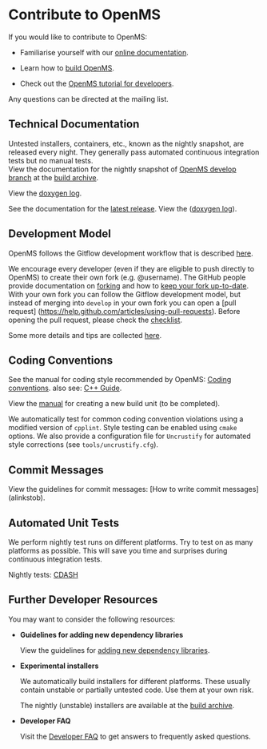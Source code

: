 Contribute to OpenMS
====================

If you would like to contribute to OpenMS:

* Familiarise yourself with our [online documentation](https://abibuilder.informatik.uni-tuebingen.de/archive/openms/Documentation/release/latest/html/index.html).

* Learn how to [build OpenMS](build-openms-from-source.md).

* Check out the [OpenMS tutorial for developers](https://abibuilder.informatik.uni-tuebingen.de/archive/openms/Documentation/release/latest/html/OpenMS_tutorial.html).

Any questions can be directed at the mailing list.

## Technical Documentation
Untested installers, containers, etc., known as the nightly snapshot, are released every night. They generally pass automated continuous integration tests but no manual tests.  
View the documentation for the nightly snapshot of [OpenMS develop branch](https://github.com/OpenMS/OpenMS/tree/develop) at the [build archive](https://abibuilder.informatik.uni-tuebingen.de/archive/openms/Documentation/nightly/html/index.html).

View the [doxygen log](https://abibuilder.informatik.uni-tuebingen.de/jenkins/job/openms_nightly_packaging/lastBuild/compiler=appleclang-7.3.0,os_label=elcapitan/artifact/build/doc/doxygen/doxygen-error.log).

See the documentation for the [latest release](https://abibuilder.informatik.uni-tuebingen.de/archive/openms/Documentation/release/latest/html/index.html).
View the ([doxygen log](https://abibuilder.informatik.uni-tuebingen.de/jenkins/job/openms_release_packaging/lastBuild/compiler=appleclang-7.3.0,os_label=elcapitan/artifact/build/doc/doxygen/doxygen-error.log)).

## Development Model

OpenMS follows the Gitflow development workflow that is described [here](http://nvie.com/posts/a-successful-git-branching-model/).

We encourage every developer (even if they are eligible to push directly to OpenMS) to create their own fork (e.g. @username). The GitHub people provide documentation on [forking](https://help.github.com/articles/fork-a-repo) and how to [keep your fork up-to-date](https://help.github.com/articles/syncing-a-fork). With your own fork you can follow the Gitflow development model, but instead of merging into `develop` in your own fork you can open a [pull request] (https://help.github.com/articles/using-pull-requests). Before opening the pull request, please check the [checklist](pull-request-checklist.md).

Some more details and tips are collected [here]().

## Coding Conventions

See the manual for coding style recommended by OpenMS: [Coding conventions](coding-conventions.md).
also see: [C++ Guide]().

View the [manual]() for creating a new build unit (to be completed).

We automatically test for common coding convention violations using a modified version of `cpplint`.
Style testing can be enabled using `cmake` options. We also provide a configuration file for `Uncrustify` for automated style corrections (see `tools/uncrustify.cfg`).

## Commit Messages

View the guidelines for commit messages: [How to write commit messages] (alinkstob).

## Automated Unit Tests

We perform nightly test runs on different platforms. Try to test on as many platforms as possible. This will save you time and surprises during continuous integration tests.

Nightly tests: [CDASH](http://cdash.openms.de/index.php?project=OpenMS)

## Further Developer Resources

You may want to consider the following resources:
* **Guidelines for adding new dependency libraries**

  View the guidelines for [adding new dependency libraries]().
* **Experimental installers**

  We automatically build installers for different platforms. These usually contain unstable or partially untested code. Use them at your own risk.

  The nightly (unstable) installers are available at the [build archive](https://abibuilder.informatik.uni-tuebingen.de/archive/openms/OpenMSInstaller/nightly/).
* **Developer FAQ**

  Visit the [Developer FAQ](developer-faq.md) to get answers to frequently asked questions.
